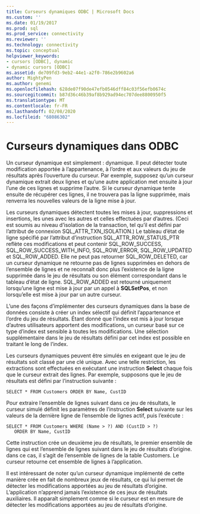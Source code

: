 ```yaml
---
title: Curseurs dynamiques ODBC | Microsoft Docs
ms.custom: ''
ms.date: 01/19/2017
ms.prod: sql
ms.prod_service: connectivity
ms.reviewer: ''
ms.technology: connectivity
ms.topic: conceptual
helpviewer_keywords:
- cursors [ODBC], dynamic
- dynamic cursors [ODBC]
ms.assetid: de709fd3-9eb2-44e1-a2f0-786e2b9602a6
author: MightyPen
ms.author: genemi
ms.openlocfilehash: 628de07f90de47efb0546dff84c03f56efb0674c
ms.sourcegitcommit: b87d36c46b39af8b929ad94ec707dee8800950f5
ms.translationtype: MT
ms.contentlocale: fr-FR
ms.lasthandoff: 02/08/2020
ms.locfileid: "68086302"
---
```

# <a name="odbc-dynamic-cursors"></a>Curseurs dynamiques dans ODBC
Un curseur dynamique est simplement : dynamique. Il peut détecter toute modification apportée à l’appartenance, à l’ordre et aux valeurs du jeu de résultats après l’ouverture du curseur. Par exemple, supposez qu’un curseur dynamique extrait deux lignes et qu’une autre application met ensuite à jour l’une de ces lignes et supprime l’autre. Si le curseur dynamique tente ensuite de récupérer ces lignes, il ne trouvera pas la ligne supprimée, mais renverra les nouvelles valeurs de la ligne mise à jour.  
  
 Les curseurs dynamiques détectent toutes les mises à jour, suppressions et insertions, les unes avec les autres et celles effectuées par d’autres. (Ceci est soumis au niveau d’isolation de la transaction, tel qu’il est défini par l’attribut de connexion SQL_ATTR_TXN_ISOLATION.) Le tableau d’état de ligne spécifié par l’attribut d’instruction SQL_ATTR_ROW_STATUS_PTR reflète ces modifications et peut contenir SQL_ROW_SUCCESS, SQL_ROW_SUCCESS_WITH_INFO, SQL_ROW_ERROR, SQL_ROW_UPDATED et SQL_ROW_ADDED. Elle ne peut pas retourner SQL_ROW_DELETED, car un curseur dynamique ne retourne pas de lignes supprimées en dehors de l’ensemble de lignes et ne reconnaît donc plus l’existence de la ligne supprimée dans le jeu de résultats ou son élément correspondant dans le tableau d’état de ligne. SQL_ROW_ADDED est retourné uniquement lorsqu’une ligne est mise à jour par un appel à **SQLSetPos**, et non lorsqu’elle est mise à jour par un autre curseur.  
  
 L’une des façons d’implémenter des curseurs dynamiques dans la base de données consiste à créer un index sélectif qui définit l’appartenance et l’ordre du jeu de résultats. Étant donné que l’index est mis à jour lorsque d’autres utilisateurs apportent des modifications, un curseur basé sur ce type d’index est sensible à toutes les modifications. Une sélection supplémentaire dans le jeu de résultats défini par cet index est possible en traitant le long de l’index.  
  
 Les curseurs dynamiques peuvent être simulés en exigeant que le jeu de résultats soit classé par une clé unique. Avec une telle restriction, les extractions sont effectuées en exécutant une instruction **Select** chaque fois que le curseur extrait des lignes. Par exemple, supposons que le jeu de résultats est défini par l’instruction suivante :  
  
```  
SELECT * FROM Customers ORDER BY Name, CustID  
```  
  
 Pour extraire l’ensemble de lignes suivant dans ce jeu de résultats, le curseur simulé définit les paramètres de l’instruction **Select** suivante sur les valeurs de la dernière ligne de l’ensemble de lignes actif, puis l’exécute :  
  
```  
SELECT * FROM Customers WHERE (Name > ?) AND (CustID > ?)  
   ORDER BY Name, CustID  
```  
  
 Cette instruction crée un deuxième jeu de résultats, le premier ensemble de lignes qui est l’ensemble de lignes suivant dans le jeu de résultats d’origine. dans ce cas, il s’agit de l’ensemble de lignes de la table Customers. Le curseur retourne cet ensemble de lignes à l’application.  
  
 Il est intéressant de noter qu’un curseur dynamique implémenté de cette manière crée en fait de nombreux jeux de résultats, ce qui lui permet de détecter les modifications apportées au jeu de résultats d’origine. L’application n’apprend jamais l’existence de ces jeux de résultats auxiliaires. Il apparaît simplement comme si le curseur est en mesure de détecter les modifications apportées au jeu de résultats d’origine.
